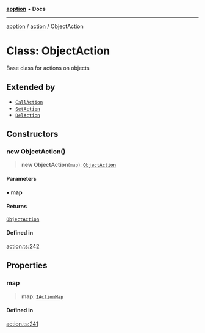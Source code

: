 [**apption**](../../README.md) • **Docs**

***

[apption](../../modules.md) / [action](../README.md) / ObjectAction

# Class: ObjectAction

Base class for actions on objects

## Extended by

- [`CallAction`](CallAction.md)
- [`SetAction`](SetAction.md)
- [`DelAction`](DelAction.md)

## Constructors

### new ObjectAction()

> **new ObjectAction**(`map`): [`ObjectAction`](ObjectAction.md)

#### Parameters

• **map**

#### Returns

[`ObjectAction`](ObjectAction.md)

#### Defined in

[action.ts:242](https://github.com/mksunny1/apption/blob/1770a08bd9b714c79b6dab283c2bf83182646040/src/action.ts#L242)

## Properties

### map

> **map**: [`IActionMap`](../type-aliases/IActionMap.md)

#### Defined in

[action.ts:241](https://github.com/mksunny1/apption/blob/1770a08bd9b714c79b6dab283c2bf83182646040/src/action.ts#L241)
